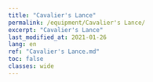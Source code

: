 ```yaml
---
title: "Cavalier's Lance"
permalink: /equipment/Cavalier's Lance/
excerpt: "Cavalier's Lance"
last_modified_at: 2021-01-26
lang: en
ref: "Cavalier's Lance.md"
toc: false
classes: wide
---
```


